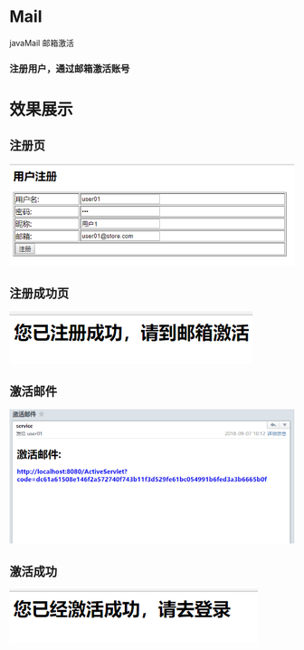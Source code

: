 # Mail
javaMail 邮箱激活


### 注册用户，通过邮箱激活账号


效果展示
======================


注册页
---------------------
![](./注册页.png '注册页')


注册成功页
---------------------
![](./注册成功页.png '注册成功页')

激活邮件
---------------------
![](./激活邮件.png '激活邮件')

激活成功
---------------------
![](./激活成功.png '激活成功')



